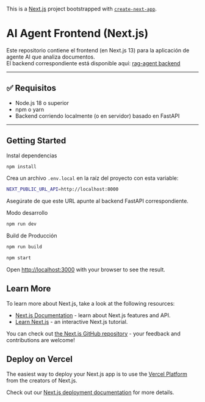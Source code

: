 This is a [Next.js](https://nextjs.org/) project bootstrapped with [`create-next-app`](https://github.com/vercel/next.js/tree/canary/packages/create-next-app).
# AI Agent Frontend (Next.js)

Este repositorio contiene el frontend (en Next.js 13) para la aplicación de agente AI que analiza documentos.  
El backend correspondiente está disponible aquí: [rag-agent backend](https://github.com/crcordova/rag-agent)

---

## ✅ Requisitos

- Node.js 18 o superior
- npm o yarn
- Backend corriendo localmente (o en servidor) basado en FastAPI

---
## Getting Started

Instal dependencias

```bash
npm install
```
Crea un archivo `.env.local` en la raíz del proyecto con esta variable:
```bash
NEXT_PUBLIC_URL_API=http://localhost:8000
```
Asegúrate de que este URL apunte al backend FastAPI correspondiente.

Modo desarrollo
```bash
npm run dev
```

Build de Producción
```bash
npm run build
```
```bash
npm start
```

Open [http://localhost:3000](http://localhost:3000) with your browser to see the result.


## Learn More

To learn more about Next.js, take a look at the following resources:

- [Next.js Documentation](https://nextjs.org/docs) - learn about Next.js features and API.
- [Learn Next.js](https://nextjs.org/learn) - an interactive Next.js tutorial.

You can check out [the Next.js GitHub repository](https://github.com/vercel/next.js/) - your feedback and contributions are welcome!

## Deploy on Vercel

The easiest way to deploy your Next.js app is to use the [Vercel Platform](https://vercel.com/new?utm_medium=default-template&filter=next.js&utm_source=create-next-app&utm_campaign=create-next-app-readme) from the creators of Next.js.

Check out our [Next.js deployment documentation](https://nextjs.org/docs/deployment) for more details.
